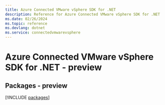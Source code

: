 ```yaml
---
title: Azure Connected VMware vSphere SDK for .NET
description: Reference for Azure Connected VMware vSphere SDK for .NET
ms.date: 02/26/2024
ms.topic: reference
ms.devlang: dotnet
ms.service: connectedvmwarevsphere
---
```

# Azure Connected VMware vSphere SDK for .NET - preview
## Packages - preview
[!INCLUDE [packages](connected-vmware-vsphere-index.md)]